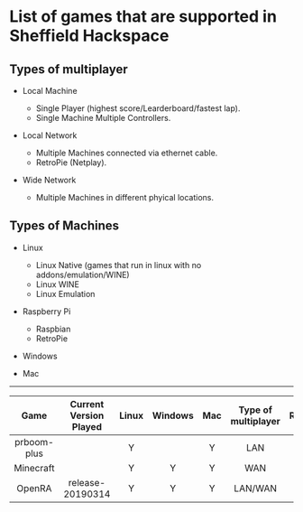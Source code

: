 # List of games that are supported in Sheffield Hackspace

## Types of multiplayer

- Local Machine
  - Single Player (highest score/Learderboard/fastest lap).
  - Single Machine Multiple Controllers.

- Local Network
  - Multiple Machines connected via ethernet cable.
  - RetroPie (Netplay).
  
- Wide Network
  - Multiple Machines in different phyical locations.
  
## Types of Machines

- Linux
  - Linux Native (games that run in linux with no addons/emulation/WINE)
  - Linux WINE
  - Linux Emulation
  
- Raspberry Pi
  - Raspbian
  - RetroPie

- Windows

- Mac

---

|     Game    	|Current Version Played| Linux 	| Windows 	| Mac 	| Type of multiplayer 	|Requirements| Install Notes |
|:-----------:	|:--------------------:|:-----:	|:-------:	|:---:	|:-------------------:	|:----------:|:------------:|
| prboom-plus 	||   Y   	|         	|  Y  	|         LAN         	|||
| Minecraft    	||   Y    	|     Y    	|   Y  	|         WAN          	|||
| OpenRA       	|release-20190314|   Y    	|     Y    	|   Y  	|         LAN/WAN      	|64bit OS (mono)|[guide on installation](https://github.com/pixelpox/howTo/blob/master/games/openra.md)|
